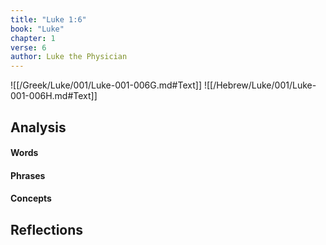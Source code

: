 ```yaml
---
title: "Luke 1:6"
book: "Luke"
chapter: 1
verse: 6
author: Luke the Physician
---
```

![[/Greek/Luke/001/Luke-001-006G.md#Text]]
![[/Hebrew/Luke/001/Luke-001-006H.md#Text]]

## Analysis

#### Words

#### Phrases

#### Concepts

## Reflections
